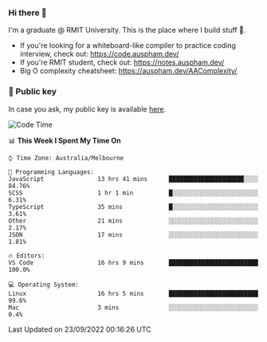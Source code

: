 ### Hi there 👋

I'm a graduate @ RMIT University. This is the place where I build stuff 👀. 

- If you're looking for a whiteboard-like compiler to practice coding interview, check out: https://code.auspham.dev/
- If you're RMIT student, check out: https://notes.auspham.dev/
- Big O complexity cheatsheet: https://auspham.dev/AAComplexity/

### 🔑 Public key

In case you ask, my public key is available [here](https://public.auspham.dev/).

<!--START_SECTION:waka-->
![Code Time](http://img.shields.io/badge/Code%20Time-867%20hrs%2047%20mins-blue)

📊 **This Week I Spent My Time On** 

```text
⌚︎ Time Zone: Australia/Melbourne

💬 Programming Languages: 
JavaScript               13 hrs 41 mins      █████████████████████░░░░   84.76% 
SCSS                     1 hr 1 min          █░░░░░░░░░░░░░░░░░░░░░░░░   6.31% 
TypeScript               35 mins             █░░░░░░░░░░░░░░░░░░░░░░░░   3.61% 
Other                    21 mins             ░░░░░░░░░░░░░░░░░░░░░░░░░   2.17% 
JSON                     17 mins             ░░░░░░░░░░░░░░░░░░░░░░░░░   1.81%

🔥 Editors: 
VS Code                  16 hrs 9 mins       █████████████████████████   100.0%

💻 Operating System: 
Linux                    16 hrs 5 mins       █████████████████████████   99.6% 
Mac                      3 mins              ░░░░░░░░░░░░░░░░░░░░░░░░░   0.4%

```


 Last Updated on 23/09/2022 00:16:26 UTC
<!--END_SECTION:waka-->

<!--
**rockmanvnx6/rockmanvnx6** is a ✨ _special_ ✨ repository because its `README.md` (this file) appears on your GitHub profile.

Here are some ideas to get you started:

- 🔭 I’m currently working on ...
- 🌱 I’m currently learning ...
- 👯 I’m looking to collaborate on ...
- 🤔 I’m looking for help with ...
- 💬 Ask me about ...
- 📫 How to reach me: ...
- 😄 Pronouns: ...
- ⚡ Fun fact: ...
-->
